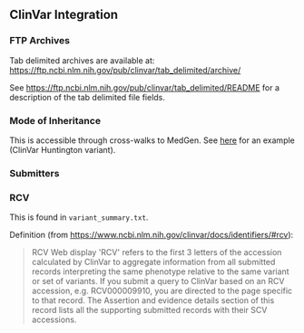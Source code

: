 ## ClinVar Integration

### FTP Archives

Tab delimited archives are available at: https://ftp.ncbi.nlm.nih.gov/pub/clinvar/tab_delimited/archive/

See https://ftp.ncbi.nlm.nih.gov/pub/clinvar/tab_delimited/README for a description of the tab delimited file fields.

### Mode of Inheritance

This is accessible through cross-walks to MedGen.  See [here](https://www.ncbi.nlm.nih.gov/clinvar/variation/409/#id_second) for an example (ClinVar Huntington variant).

### Submitters


### RCV

This is found in `variant_summary.txt`.

Definition (from https://www.ncbi.nlm.nih.gov/clinvar/docs/identifiers/#rcv): 

> RCV
> Web display
> 'RCV' refers to the first 3 letters of the accession calculated by ClinVar to aggregate information from all submitted records interpreting the same phenotype relative to the same variant or set of variants.  If you submit a query to ClinVar based on an RCV accession, e.g. RCV000009910, you are directed to the page specific to that record. The Assertion and evidence details section of this record lists all the supporting submitted records with their SCV accessions.